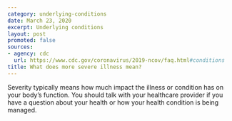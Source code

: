 ```yaml
---
category: underlying-conditions
date: March 23, 2020
excerpt: Underlying conditions
layout: post
promoted: false
sources:
- agency: cdc
  url: https://www.cdc.gov/coronavirus/2019-ncov/faq.html#conditions
title: What does more severe illness mean?
---
```


Severity typically means how much impact the illness or condition has on your body’s function.  You should talk with your healthcare provider if you have a question about your health or how your health condition is being managed.